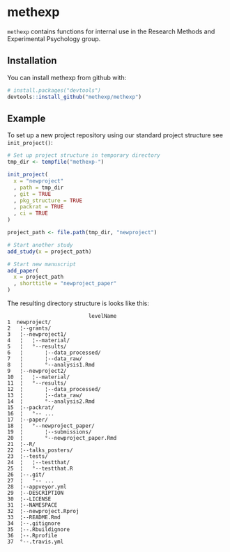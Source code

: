 
<!-- README.md is generated from README.Rmd. Please edit that file -->
methexp
=======

`methexp` contains functions for internal use in the Research Methods and Experimental Psychology group.

Installation
------------

You can install methexp from github with:

``` r
# install.packages("devtools")
devtools::install_github("methexp/methexp")
```

Example
-------

To set up a new project repository using our standard project structure see `init_project()`:

``` r
# Set up project structure in temporary directory
tmp_dir <- tempfile("methexp-")

init_project(
  x = "newproject"
  , path = tmp_dir
  , git = TRUE
  , pkg_structure = TRUE
  , packrat = TRUE
  , ci = TRUE
)

project_path <- file.path(tmp_dir, "newproject")

# Start another study
add_study(x = project_path)

# Start new manuscript
add_paper(
  x = project_path
  , shorttitle = "newproject_paper"
)
```

The resulting directory structure is looks like this:

                              levelName
    1  newproject/                     
    2   ¦--grants/                     
    3   ¦--newproject1/                
    4   ¦   ¦--material/               
    5   ¦   °--results/                
    6   ¦       ¦--data_processed/     
    7   ¦       ¦--data_raw/           
    8   ¦       °--analysis1.Rmd       
    9   ¦--newproject2/                
    10  ¦   ¦--material/               
    11  ¦   °--results/                
    12  ¦       ¦--data_processed/     
    13  ¦       ¦--data_raw/           
    14  ¦       °--analysis2.Rmd       
    15  ¦--packrat/                    
    16  ¦   °-- ...                    
    17  ¦--paper/                      
    18  ¦   °--newproject_paper/       
    19  ¦       ¦--submissions/        
    20  ¦       °--newproject_paper.Rmd
    21  ¦--R/                          
    22  ¦--talks_posters/              
    23  ¦--tests/                      
    24  ¦   ¦--testthat/               
    25  ¦   °--testthat.R              
    26  ¦--.git/                       
    27  ¦   °-- ...                    
    28  ¦--appveyor.yml                
    29  ¦--DESCRIPTION                 
    30  ¦--LICENSE                     
    31  ¦--NAMESPACE                   
    32  ¦--newproject.Rproj            
    33  ¦--README.Rmd                  
    34  ¦--.gitignore                  
    35  ¦--.Rbuildignore               
    36  ¦--.Rprofile                   
    37  °--.travis.yml
